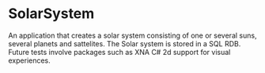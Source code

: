 SolarSystem
===========

An application that creates a solar system consisting of one or several suns, several planets and sattelites. The Solar system is stored in a SQL RDB. Future tests involve packages such as XNA C# 2d support for visual experiences. 
